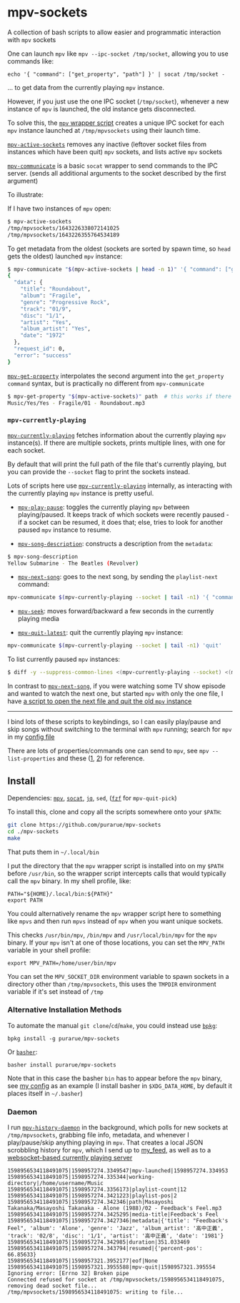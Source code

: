 # mpv-sockets

A collection of bash scripts to allow easier and programmatic interaction with `mpv` sockets

One can launch `mpv` like `mpv --ipc-socket /tmp/socket`, allowing you to use commands like:

```
echo '{ "command": ["get_property", "path"] }' | socat /tmp/socket -
```

... to get data from the currently playing `mpv` instance.

However, if you just use the one IPC socket (`/tmp/socket`), whenever a new instance of `mpv` is launched, the old instance gets disconnected.

To solve this, the [`mpv` wrapper script](./mpv) creates a unique IPC socket for each `mpv` instance launched at `/tmp/mpvsockets` using their launch time.

[`mpv-active-sockets`](./mpv-active-sockets) removes any inactive (leftover socket files from instances which have been quit) `mpv` sockets, and lists active `mpv` sockets

[`mpv-communicate`](./mpv-communicate) is a basic `socat` wrapper to send commands to the IPC server. (sends all additional arguments to the socket described by the first argument)

To illustrate:

If I have two instances of `mpv` open:

```bash
$ mpv-active-sockets
/tmp/mpvsockets/1643226338072141025
/tmp/mpvsockets/1643226355764534189
```

To get metadata from the oldest (sockets are sorted by spawn time, so `head` gets the oldest) launched `mpv` instance:

```bash
$ mpv-communicate "$(mpv-active-sockets | head -n 1)" '{ "command": ["get_property", "metadata"] }' | jq
{
  "data": {
    "title": "Roundabout",
    "album": "Fragile",
    "genre": "Progressive Rock",
    "track": "01/9",
    "disc": "1/1",
    "artist": "Yes",
    "album_artist": "Yes",
    "date": "1972"
  },
  "request_id": 0,
  "error": "success"
}
```

[`mpv-get-property`](./mpv-get-property) interpolates the second argument into the `get_property` `command` syntax, but is practically no different from `mpv-communicate`

```bash
$ mpv-get-property "$(mpv-active-sockets)" path  # this works if there's only one instance of mpv active
Music/Yes/Yes - Fragile/01 - Roundabout.mp3
```

### `mpv-currently-playing`

[`mpv-currently-playing`](./mpv-currently-playing) fetches information about the currently playing `mpv` instance(s). If there are multiple sockets, prints multiple lines, with one for each socket.

By default that will print the full path of the file that's currently playing, but you can provide the `--socket` flag to print the sockets instead.

Lots of scripts here use [`mpv-currently-playing`](./mpv-currently-playing) internally, as interacting with the currently playing `mpv` instance is pretty useful.

- [`mpv-play-pause`](./mpv-play-pause): toggles the currently playing `mpv` between playing/paused. It keeps track of which sockets were recently paused - if a socket can be resumed, it does that; else, tries to look for another paused `mpv` instance to resume.

- [`mpv-song-description`](./mpv-song-description): constructs a description from the `metadata`:

```bash
$ mpv-song-description
Yellow Submarine - The Beatles (Revolver)
```

- [`mpv-next-song`](./mpv-next-song): goes to the next song, by sending the `playlist-next` command:

```bash
mpv-communicate $(mpv-currently-playing --socket | tail -n1) '{ "command": ["playlist-next"] }'
```

- [`mpv-seek`](./mpv-seek): moves forward/backward a few seconds in the currently playing media

- [`mpv-quit-latest`](./mpv-quit-latest): quit the currently playing `mpv` instance:

```bash
mpv-communicate $(mpv-currently-playing --socket | tail -n1) 'quit'
```

To list currently paused `mpv` instances:

```bash
$ diff -y --suppress-common-lines <(mpv-currently-playing --socket) <(mpv-active-sockets) | sed -e 's/.*>\s*//'
```

In contrast to [`mpv-next-song`](./mpv-next-song), if you were watching some TV show episode and wanted to watch the next one, but started `mpv` with only the one file, I have [a script to open the next file and quit the old `mpv` instance](https://github.com/purarue/dotfiles/blob/3f00c4f60eb5968c00a362fdfa99179123507cea/.config/zsh/aliases/project_aliases#L221-L248)

---

I bind lots of these scripts to keybindings, so I can easily play/pause and skip songs without switching to the terminal with `mpv` running; search for `mpv` in my [config file](https://purarue.xyz/d/i3/config?dark)

There are lots of properties/commands one can send to `mpv`, see `mpv --list-properties` and these ([1](https://stackoverflow.com/q/35013075/9348376), [2](https://stackoverflow.com/q/62582594/9348376)) for reference.

## Install

Dependencies: [`mpv`](https://mpv.io/), [`socat`](https://linux.die.net/man/1/socat), [`jq`](https://github.com/stedolan/jq), `sed`, ([`fzf`](https://github.com/junegunn/fzf) for `mpv-quit-pick`)

To install this, clone and copy all the scripts somewhere onto your `$PATH`:

```bash
git clone https://github.com/purarue/mpv-sockets
cd ./mpv-sockets
make
```

That puts them in `~/.local/bin`

I put the directory that the `mpv` wrapper script is installed into on my `$PATH` before `/usr/bin`, so the wrapper script intercepts calls that would typically call the `mpv` binary. In my shell profile, like:

```
PATH="${HOME}/.local/bin:${PATH}"
export PATH
```

You could alternatively rename the `mpv` wrapper script here to something like `mpvs` and then run `mpvs` instead of `mpv` when you want unique sockets.

This checks `/usr/bin/mpv`, `/bin/mpv` and `/usr/local/bin/mpv` for the `mpv` binary. If your `mpv` isn't at one of those locations, you can set the `MPV_PATH` variable in your shell profile:

```
export MPV_PATH=/home/user/bin/mpv
```

You can set the `MPV_SOCKET_DIR` environment variable to spawn sockets in a directory other than `/tmp/mpvsockets`, this uses the `TMPDIR` environment variable if it's set instead of `/tmp`

### Alternative Installation Methods

To automate the manual `git clone`/`cd`/`make`, you could instead use [`bpkg`](https://github.com/bpkg/bpkg):

```
bpkg install -g purarue/mpv-sockets
```

Or [`basher`](https://github.com/basherpm/basher):

```
basher install purarue/mpv-sockets
```

Note that in this case the basher `bin` has to appear before the `mpv` binary, see [my config](https://github.com/purarue/dotfiles/blob/50fdef99d8e5343181cc68abe1a9fc0f941a0cad/.profile#L59-L60) as an example (I install basher in `$XDG_DATA_HOME`, by default it places itself in `~/.basher`)

### Daemon

I run [`mpv-history-daemon`](https://github.com/purarue/mpv-history-daemon) in the background, which polls for new sockets at `/tmp/mpvsockets`, grabbing file info, metadata, and whenever I play/pause/skip anything playing in `mpv`. That creates a local JSON scrobbling history for `mpv`, which I send up to [my_feed](https://purarue.xyz/feed/?order_by=when&sort=desc&ftype=listen), as well as to a [websocket-based currently playing server](https://github.com/purarue/currently_listening)

```
1598956534118491075|1598957274.3349547|mpv-launched|1598957274.334953
1598956534118491075|1598957274.335344|working-directory|/home/username/Music
1598956534118491075|1598957274.3356173|playlist-count|12
1598956534118491075|1598957274.3421223|playlist-pos|2
1598956534118491075|1598957274.342346|path|Masayoshi Takanaka/Masayoshi Takanaka - Alone (1988)/02 - Feedback's Feel.mp3
1598956534118491075|1598957274.3425295|media-title|Feedback's Feel
1598956534118491075|1598957274.3427346|metadata|{'title': "Feedback's Feel", 'album': 'Alone', 'genre': 'Jazz', 'album_artist': '高中正義', 'track': '02/8', 'disc': '1/1', 'artist': '高中正義', 'date': '1981'}
1598956534118491075|1598957274.342985|duration|351.033469
1598956534118491075|1598957274.343794|resumed|{'percent-pos': 66.85633}
1598956534118491075|1598957321.3952177|eof|None
1598956534118491075|1598957321.3955588|mpv-quit|1598957321.395554
Ignoring error: [Errno 32] Broken pipe
Connected refused for socket at /tmp/mpvsockets/1598956534118491075, removing dead socket file...
/tmp/mpvsockets/1598956534118491075: writing to file...
```
